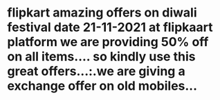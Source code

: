 # flipkart amazing offers on diwali festival date 21-11-2021 at flipkaart platform we are providing 50% off on all items.... so kindly use this great offers...:.we are giving a exchange offer on old mobiles...
